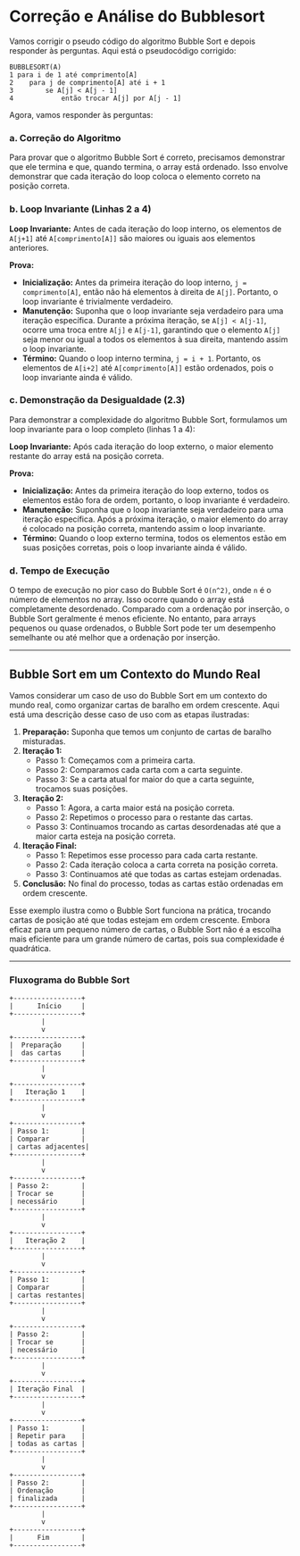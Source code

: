 # Correção e Análise do Bubblesort

Vamos corrigir o pseudo código do algoritmo Bubble Sort e depois responder às perguntas.
Aqui está o pseudocódigo corrigido:

```
BUBBLESORT(A)
1 para i de 1 até comprimento[A]
2    para j de comprimento[A] até i + 1
3        se A[j] < A[j - 1]
4            então trocar A[j] por A[j - 1]
```

Agora, vamos responder às perguntas:

### a. Correção do Algoritmo

Para provar que o algoritmo Bubble Sort é correto, precisamos demonstrar que ele termina e que, quando termina, o array está ordenado. Isso envolve demonstrar que cada iteração do loop coloca o elemento correto na posição correta.

### b. Loop Invariante (Linhas 2 a 4)

**Loop Invariante:** Antes de cada iteração do loop interno, os elementos de `A[j+1]` até `A[comprimento[A]]` são maiores ou iguais aos elementos anteriores.

**Prova:**

- **Inicialização:** Antes da primeira iteração do loop interno, `j = comprimento[A]`, então não há elementos à direita de `A[j]`. Portanto, o loop invariante é trivialmente verdadeiro.
- **Manutenção:** Suponha que o loop invariante seja verdadeiro para uma iteração específica. Durante a próxima iteração, se `A[j] < A[j-1]`, ocorre uma troca entre `A[j]` e `A[j-1]`, garantindo que o elemento `A[j]` seja menor ou igual a todos os elementos à sua direita, mantendo assim o loop invariante.
- **Término:** Quando o loop interno termina, `j = i + 1`. Portanto, os elementos de `A[i+2]` até `A[comprimento[A]]` estão ordenados, pois o loop invariante ainda é válido.

### c. Demonstração da Desigualdade (2.3)

Para demonstrar a complexidade do algoritmo Bubble Sort, formulamos um loop invariante para o loop completo (linhas 1 a 4):

**Loop Invariante:** Após cada iteração do loop externo, o maior elemento restante do array está na posição correta.

**Prova:**

- **Inicialização:** Antes da primeira iteração do loop externo, todos os elementos estão fora de ordem, portanto, o loop invariante é verdadeiro.
- **Manutenção:** Suponha que o loop invariante seja verdadeiro para uma iteração específica. Após a próxima iteração, o maior elemento do array é colocado na posição correta, mantendo assim o loop invariante.
- **Término:** Quando o loop externo termina, todos os elementos estão em suas posições corretas, pois o loop invariante ainda é válido.

### d. Tempo de Execução

O tempo de execução no pior caso do Bubble Sort é `O(n^2)`, onde `n` é o número de elementos no array. Isso ocorre quando o array está completamente desordenado. Comparado com a ordenação por inserção, o Bubble Sort geralmente é menos eficiente. No entanto, para arrays pequenos ou quase ordenados, o Bubble Sort pode ter um desempenho semelhante ou até melhor que a ordenação por inserção.

---

## Bubble Sort em um Contexto do Mundo Real

Vamos considerar um caso de uso do Bubble Sort em um contexto do mundo real, como organizar cartas de baralho em ordem crescente. Aqui está uma descrição desse caso de uso com as etapas ilustradas:

1. **Preparação:** Suponha que temos um conjunto de cartas de baralho misturadas.
2. **Iteração 1:**
   - Passo 1: Começamos com a primeira carta.
   - Passo 2: Comparamos cada carta com a carta seguinte.
   - Passo 3: Se a carta atual for maior do que a carta seguinte, trocamos suas posições.
3. **Iteração 2:**
   - Passo 1: Agora, a carta maior está na posição correta.
   - Passo 2: Repetimos o processo para o restante das cartas.
   - Passo 3: Continuamos trocando as cartas desordenadas até que a maior carta esteja na posição correta.
4. **Iteração Final:**
   - Passo 1: Repetimos esse processo para cada carta restante.
   - Passo 2: Cada iteração coloca a carta correta na posição correta.
   - Passo 3: Continuamos até que todas as cartas estejam ordenadas.
5. **Conclusão:** No final do processo, todas as cartas estão ordenadas em ordem crescente.

Esse exemplo ilustra como o Bubble Sort funciona na prática, trocando cartas de posição até que todas estejam em ordem crescente. Embora eficaz para um pequeno número de cartas, o Bubble Sort não é a escolha mais eficiente para um grande número de cartas, pois sua complexidade é quadrática.

---

### Fluxograma do Bubble Sort

```plaintext
+-----------------+
|      Início     |
+-----------------+
        |
        v
+-----------------+
|  Preparação     |
|  das cartas     |
+-----------------+
        |
        v
+-----------------+
|   Iteração 1    |
+-----------------+
        |
        v
+-----------------+
| Passo 1:        |
| Comparar        |
| cartas adjacentes|
+-----------------+
        |
        v
+-----------------+
| Passo 2:        |
| Trocar se       |
| necessário      |
+-----------------+
        |
        v
+-----------------+
|   Iteração 2    |
+-----------------+
        |
        v
+-----------------+
| Passo 1:        |
| Comparar        |
| cartas restantes|
+-----------------+
        |
        v
+-----------------+
| Passo 2:        |
| Trocar se       |
| necessário      |
+-----------------+
        |
        v
+-----------------+
| Iteração Final  |
+-----------------+
        |
        v
+-----------------+
| Passo 1:        |
| Repetir para    |
| todas as cartas |
+-----------------+
        |
        v
+-----------------+
| Passo 2:        |
| Ordenação       |
| finalizada      |
+-----------------+
        |
        v
+-----------------+
|      Fim        |
+-----------------+
```
